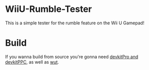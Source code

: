 # WiiU-Rumble-Tester

This is a simple tester for the rumble feature on the Wii U Gamepad!

# Build

If you wanna build from source you're gonna need [devkitPro and devkitPPC](https://github.com/devkitPro), 
as well as [wut](https://github.com/devkitPro/wut).
